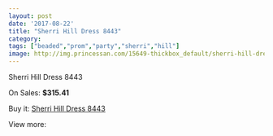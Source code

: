 ```yaml
---
layout: post
date: '2017-08-22'
title: "Sherri Hill Dress 8443"
category: 
tags: ["beaded","prom","party","sherri","hill"]
image: http://img.princessan.com/15649-thickbox_default/sherri-hill-dress-8443.jpg
---
```

Sherri Hill Dress 8443

On Sales: **$315.41**
<a href="https://www.princessan.com/en/7303-sherri-hill-dress-8443.html"><amp-img layout="responsive" width="600" height="600" src="//img.princessan.com/15649-thickbox_default/sherri-hill-dress-8443.jpg" alt="Sherri Hill Dress 8443 0" /></a>
<a href="https://www.princessan.com/en/7303-sherri-hill-dress-8443.html"><amp-img layout="responsive" width="600" height="600" src="//img.princessan.com/15650-thickbox_default/sherri-hill-dress-8443.jpg" alt="Sherri Hill Dress 8443 1" /></a>

Buy it: [Sherri Hill Dress 8443](https://www.princessan.com/en/7303-sherri-hill-dress-8443.html "Sherri Hill Dress 8443")

View more: [](https://www.princessan.com/en/- "")